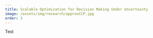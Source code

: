 ```yaml
---
title: Scalable Optimization for Decision Making Under Uncertainty
image: /assets/img/research/approxCCP.jpg
order: 3
---
```


Test
